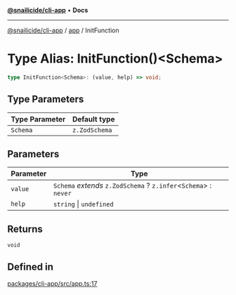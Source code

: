 [**@snailicide/cli-app**](../../../README.md) • **Docs**

---

[@snailicide/cli-app](../../../README.md) / [app](../README.md) / InitFunction

# Type Alias: InitFunction()\<Schema\>

```ts
type InitFunction<Schema>: (value, help) => void;
```

## Type Parameters

| Type Parameter | Default type  |
| -------------- | ------------- |
| `Schema`       | `z.ZodSchema` |

## Parameters

| Parameter | Type |
| --- | --- |
| `value` | `Schema` _extends_ `z.ZodSchema` ? `z.infer`\<`Schema`\> : `never` |
| `help` | `string` \| `undefined` |

## Returns

`void`

## Defined in

[packages/cli-app/src/app.ts:17](https://github.com/gbtunney/snailicide-monorepo/blob/branch/packages/cli-app/src/app.ts#L17)

